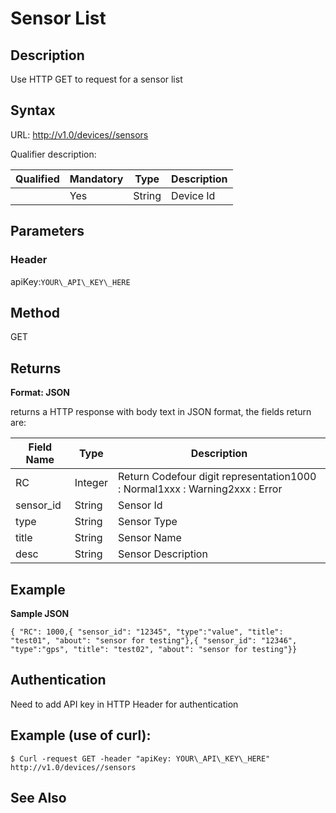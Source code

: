 # Sensor List

## Description

Use HTTP GET to request for a sensor list

## Syntax

URL: http://v1.0/devices//sensors

Qualifier description:

| Qualified|Mandatory| Type| Description|
| --- | --- | --- | --- |
|  | Yes | String | Device Id |

## Parameters

### Header

apiKey:`YOUR\_API\_KEY\_HERE`

## Method

GET

## Returns

**Format: JSON**

returns a HTTP response with body text in JSON format, the fields return are:

|Field Name|Type |Description |
| --- | --- | --- |
| RC | Integer | Return Codefour digit representation1000 : Normal1xxx : Warning2xxx : Error |
| sensor\_id | String | Sensor Id |
| type | String | Sensor Type |
| title | String | Sensor Name |
| desc | String | Sensor Description |

## Example

**Sample JSON**

```
{ "RC": 1000,{ "sensor_id": "12345", "type":"value", "title": "test01", "about": "sensor for testing"},{ "sensor_id": "12346", "type":"gps", "title": "test02", "about": "sensor for testing"}}
```

## Authentication

Need to add API key in HTTP Header for authentication

## Example (use of curl):

```
$ Curl -request GET -header "apiKey: YOUR\_API\_KEY\_HERE" http://v1.0/devices//sensors
```

## See Also
